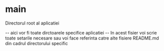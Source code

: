 main
====

Directorul root al aplicatiei

-- aici vor fi toate dirctoarele specifice aplicatiei
-- In acest fisier voi scrie toate setarile necesare sau voi face referinta 
  catre alte fisiere README.md din cadrul directorului specific
